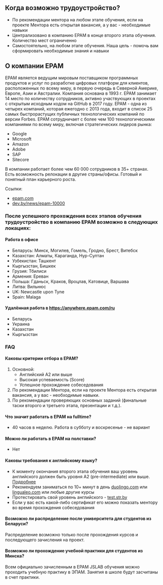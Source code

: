 ## Когда возможно трудоустройство?

   * По рекомендации ментора на любом этапе обучения, если на проекте Ментора есть открытая вакансия, а у вас - необходимые навыки
   * Централизовано в компанию EPAM в конце второго этапа обучения. Количество мест ограниченно
   * Самостоятельно, на любом этапе обучения. Наша цель - помочь вам сформировать необходимые знания и навыки

## О компании EPAM
EPAM является ведущим мировым поставщиком программных продуктов и услуг по разработке цифровых платформ для клиентов, расположенных по всему миру, в первую очередь в Северной Америке, Европе, Азии и Австралии.
Компания основана в 1993 г.
EPAM занимает 14 место по количеству сотрудников, активно участвующих в проектах с открытым исходным кодом на GitHub в 2017 году.
EPAM - одна из четырех компаний, которая ежегодно с 2013 года, входит в список 25 самых быстрорастущих публичных технологических компаний по версии Forbes.
EPAM сотрудничает с более чем 100 технологическими компаниями по всему миру, включая стратегических лидеров рынка:
- Google
- Microsoft
- Amazon
- Adobe
- SAP
- Sitecore

В компании работает более чем 60 000 сотрудников в 35+ странах. Есть возможность релокации в другие страны/офисы.
Готовый и понятный план карьерного роста.

Ссылки:
- [epam.com](https://www.epam.com/)
- [dev.by/news/epam-10000](https://dev.by/news/epam-10000)

### После успешного прохождения всех этапов обучения трудоустройство в компанию EPAM возможно в следующих локациях:
#### Работа в офисе
- Беларусь: Минск, Могилев, Гомель, Гродно, Брест, Витебск
- Казахстан: Алматы, Караганда, Нур-Султан
- Узбекистан: Ташкент
- Кыргызстан, Бишкек
- Грузия: Тбилиси
- Армения: Ереван
- Польша: Гданьск, Краков, Вроцлав, Катовице, Варшава
- Литва: Вильнюс
- UK: Newcastle upon Tyne
- Spain: Malaga
#### Удалённая работа в https://anywhere.epam.com/ru
- Беларусь
- Украина
- Казахстан
- Кыргызстан

### FAQ
#### Каковы критерии отбора в EPAM?
   1. Основной:
      - Английский А2 или выше
      - Высокая успеваемость (Score)
      - Успешное прохождение собеседования
   2. По рекомендации Ментора, если на проекте Ментора есть открытая вакансия, а у вас - необходимые навыки.
   3. По рекомендации проверяющих основных заданий (финальные таски второго и третьего этапа, презентации и т.д.).

#### Что значит работать в EPAM на fulltime?
   - 40 часов в неделю. Работа в субботу и воскресенье - не вариант

#### Можно ли работать в EPAM на полставки?
- Нет

#### Каковы требования к английскому языку?
- К моменту окончания второго этапа обучения ваш уровень английского должен быть уровня A2 (pre-intermediate) или выше. [Подробнее][english and rsschool]
- Рекомендуем заниматься по 10+ минут в день [duolingo.com](https://www.duolingo.com/) или [lingualeo.com](https://lingualeo.com) или любые другие курсы
- Протестировать свой уровень английского - [test.str.by](http://test.str.by/)
- Если у вас есть какой-либо сертификат его можно показать ментору во время прохождения собеседования

#### Возможно ли распределение после университета для студентов из Беларуси?
Распределение возможно только после прохождения курсов и последующего зачисления на проект.

#### Возможно ли прохождение учебной практики для студентов из Минска?
Всем официально зачисленным в EPAM JSLAB обучения можно проходить учебную практику в ЭПАМ. Занятия в школе будут засчитаны в счет практики.

[english and rsschool]: https://github.com/rolling-scopes-school/tasks/blob/master/tasks/english.md
